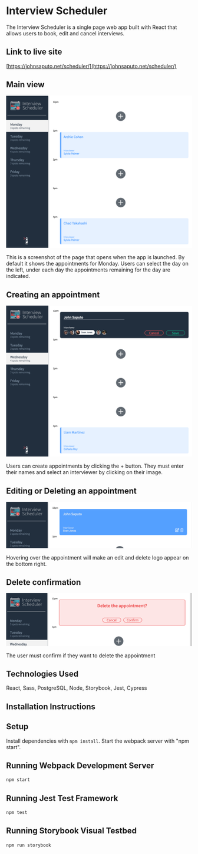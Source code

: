 # Interview Scheduler

The Interview Scheduler is a single page web app built with React that allows users to book, edit and cancel interviews. 

## Link to live site
[https://johnsaputo.net/scheduler/](https://johnsaputo.net/scheduler/)

## Main view

<p align="center">
  <img src="https://github.com/jsaputo1/scheduler/blob/master/public/screenshots/index.png" alt="screenshot of main schedule page">
  <p>

This is a screenshot of the page that opens when the app is launched. By default it shows the appointments for Monday. Users can select the day on the left, under each day the appointments remaining for the day are indicated.

## Creating an appointment

<p align="center">

  <img src="https://github.com/jsaputo1/scheduler/blob/master/public/screenshots/Appointment.png" alt="screenshot of create appointment">
  </p>

Users can create appointments by clicking the + button. They must enter their names and select an interviewer by clicking on their image.

## Editing or Deleting an appointment

<p align="center">

  <img src="https://github.com/jsaputo1/scheduler/blob/master/public/screenshots/Edit.png" alt="screenshot of edit/delete">
</p>

Hovering over the appointment will make an edit and delete logo appear on the bottom right.

## Delete confirmation

<p align="center">

  <img src="https://raw.githubusercontent.com/jsaputo1/scheduler/master/public/screenshots/Delete.png" alt="screenshot of delete confirmation">
</p>

The user must confirm if they want to delete the appointment 

## Technologies Used

React, Sass, PostgreSQL, Node, Storybook, Jest, Cypress

## Installation Instructions

## Setup

Install dependencies with `npm install`. Start the webpack server with "npm start".

## Running Webpack Development Server

```sh
npm start
```

## Running Jest Test Framework

```sh
npm test
```

## Running Storybook Visual Testbed

```sh
npm run storybook
```
